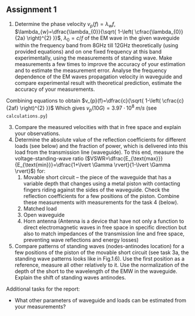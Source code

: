 ## Assignment 1


1. Determine the phase velocity $v_{p}(f)=\lambda_{w}f$, $\lambda_{w}=\dfrac{\lambda_{0}}{\sqrt{ 1-\left( \cfrac{\lambda_{0}}{2a} \right)^{2} }}$,  $\lambda_{0}=c /f$  of the EM wave in the given waveguide within the frequency band from 8GHz till 12GHz theoretically (using provided equations) and on one fixed frequency at this band experimentally, using the measurements of standing wave. Make measurements a few times to improve the accuracy of your estimation and to estimate the measurement error. Analyse the frequency dependence of the EM waves propagation velocity in waveguide and compare experimental result with theoretical prediction, estimate the accuracy of your measurements.

Combining equations to obtain $v_{p}(f)=\dfrac{c}{\sqrt{ 1-\left( \cfrac{c}{2af} \right)^{2} }}$ 
Which gives $v_{p}(10G)=3.97 \cdot 10^{8}\;m/s$ (see ```calculations.py```)

3. Compare the measured velocities with that in free space and explain your observations.
4. Determine the absolute value of the reflection coefficients for different loads (see below) and the fraction of power, which is delivered into this load from the transmission line (waveguide). To this end, measure the voltage-standing-wave ratio ($VSWR=\dfrac{E_{\text{max}}}{E_{\text{min}}}=\dfrac{1+\lvert \Gamma \rvert}{1-\lvert \Gamma \rvert}$) for: 
	1. Movable short circuit – the piece of the waveguide that has a variable depth that changes using a metal piston with contacting fingers riding against the sides of the waveguide. Check the reflection coefficients for a few positions of the piston. Combine these measurements with measurements for the task 4 (below).
	2. Matched load
	3. Open waveguide
	4. Horn antenna (Antenna is a device that have not only a function to direct electromagnetic waves in free space in specific direction but also to match impedances of the transmission line and free space, preventing wave reflections and energy losses) 
5. Compare patterns of standing waves (nodes-antinodes location) for a few positions of the piston of the movable short circuit (see task 3a, the standing wave patterns looks like in Fig.1.6). Use the first position as a reference, measure all other relatively to it. Use the normalization of the depth of the short to the wavelength of the EMW in the waveguide. Explain the shift of standing waves antinodes.

Additional tasks for the report:
- What other parameters of waveguide and loads can be estimated from your measurements?
